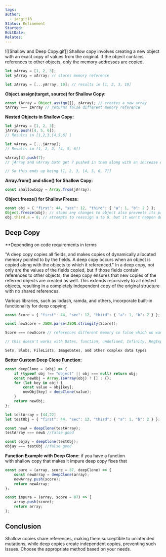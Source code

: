 ```yaml
---
tags: 
author:
  - jacgit18
Status: Refinement
Started: 
EditDate: 
Relates:
---
```

![[Shallow and Deep Copy.gif]]
Shallow copy involves creating a new object with an exact copy of values from the original. If the object contains references to other objects, only the memory addresses are copied.

```javascript
let xArray = [1, 2, 3];
let yArray = xArray; // stores memory reference

let zArray = [...yArray, 10]; // results in [1, 2, 3, 10]
```

**Object.assign(target, source) for Shallow Copy:**

```javascript
const tArray = Object.assign([], zArray); // creates a new array
tArray === zArray // returns false different memory reference 
```

**Nested Objects in Shallow Copy:**

```javascript
let jArray = [1, 2, 3];
jArray.push([4, 5, 6]);
// Results in [1,2,3,[4,5,6] ]  

let vArray = [...jArray];
// Results in [1, 2, 3, [4, 5, 6]]

vArray[4].push(7); 
// jArray and vArray both get 7 pushed in them along with an increase of there array size 

// So this ends up being [1, 2, 3, [4, 5, 6, 7]]
```

**Array.from() and slice() for Shallow Copy:**

```javascript
const shallowCopy = Array.from(jArray);
```

**Object.freeze() for Shallow Freeze:**

```javascript
const obj = { "first": 44, "sec": 12, "third": { "a": 1, "b": 2 } };
Object.freeze(obj); // stops any changes to object also prevents its prototype from being changed. freeze() returns the same object that was passed in. 
obj.third.a = 8; // attempts to reassign a to 8, but it won't happen due to Object.freeze()
```

## Deep Copy
**Depending on code requirements in terms

"A deep copy copies all fields, and makes copies of dynamically allocated memory pointed to by the fields. A deep copy occurs when an object is copied along with the objects to which it referenced." In a deep copy, not only are the values of the fields copied, but if those fields contain references to other objects, the deep copy ensures that new copies of the referred objects are created as well. This extends recursively to all nested objects, resulting in a completely independent copy of the original structure with no shared references.

Various libraries, such as lodash, ramda, and others, incorporate built-in functionality for deep copying.

```javascript
const Score = { "first": 44, "sec": 12, "third": { "a": 1, "b": 2 } };

const newScore = JSON.parse(JSON.stringify(Score));

Score === newScore // references different memory so false which we want 

// this doesn't works with Dates, function, undefined, Infinity, RegExps, Maps, 

Sets, Blobs, FileLists, ImageDates, and other complex data types 
```

**Better Custom Deep Clone Function:**

```javascript
const deepClone = (obj) => {
    if (typeof obj !== "object" || obj === null) return obj;
    const newObj = Array.isArray(obj) ? [] : {};
    for (let key in obj) {
        const value = obj[key];
        newObj[key] = deepClone(value);
    }
    return newObj;
};

let testArray = [44,22] 
let testObj = { "first": 44, "sec": 12, "third": { "a": 1, "b": 2 } };

const newA = deepClone(testArray);
testArray === newA //false good 

const objay = deepClone(testObj);
objay === testObj //false good 

```

**Function Example with Deep Clone:**
if you have a function with shallow copy that makes it impure deep copy fixes that 

```javascript
const pure = (array, score = 87, deepClone) => {
    const newArray = deepClone(array);
    newArray.push(score);
    return newArray;
};

const impure = (array, score = 87) => {
    array.push(score);
    return array;
};
```

## Conclusion

Shallow copies share references, making them susceptible to unintended mutations, while deep copies create independent copies, preventing such issues. Choose the appropriate method based on your needs.

